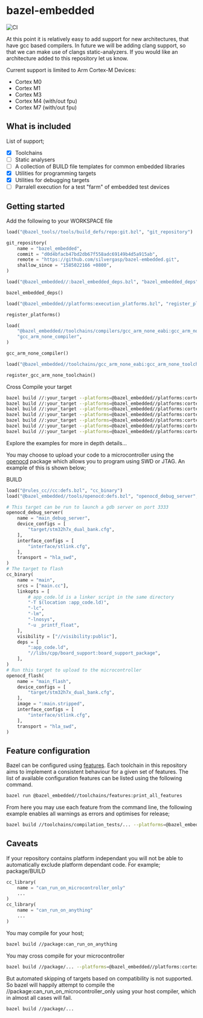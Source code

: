 # bazel-embedded

![CI](https://github.com/silvergasp/bazel-embedded/workflows/CI/badge.svg)

At this point it is relatively easy to add support for new architectures, that have gcc based compilers. In future we will be adding clang support, so that we can make use of clangs static-analyzers. If you would like an architecture added to this repository let us know.

Current support is limited to Arm Cortex-M Devices:
- Cortex M0
- Cortex M1
- Cortex M3
- Cortex M4 (with/out fpu)
- Cortex M7 (with/out fpu)

## What is included
List of support;
- [x] Toolchains
- [ ] Static analysers 
- [ ] A collection of BUILD file templates for common embedded libraries
- [x] Utilities for programming targets
- [x] Utilities for debugging targets
- [ ] Parralell execution for a test "farm" of embedded test devices

## Getting started
Add the following to your WORKSPACE file


```py
load("@bazel_tools//tools/build_defs/repo:git.bzl", "git_repository")

git_repository(
    name = "bazel_embedded",
    commit = "d0d4bfacb47bd2db67f558adc69149b4d5a915ab",
    remote = "https://github.com/silvergasp/bazel-embedded.git",
    shallow_since = "1585022166 +0800",
)

load("@bazel_embedded//:bazel_embedded_deps.bzl", "bazel_embedded_deps")

bazel_embedded_deps()

load("@bazel_embedded//platforms:execution_platforms.bzl", "register_platforms")

register_platforms()

load(
    "@bazel_embedded//toolchains/compilers/gcc_arm_none_eabi:gcc_arm_none_repository.bzl",
    "gcc_arm_none_compiler",
)

gcc_arm_none_compiler()

load("@bazel_embedded//toolchains/gcc_arm_none_eabi:gcc_arm_none_toolchain.bzl", "register_gcc_arm_none_toolchain")

register_gcc_arm_none_toolchain()
```


Cross Compile your target

```sh
bazel build //:your_target --platforms=@bazel_embedded//platforms:cortex_m0
bazel build //:your_target --platforms=@bazel_embedded//platforms:cortex_m1
bazel build //:your_target --platforms=@bazel_embedded//platforms:cortex_m3
bazel build //:your_target --platforms=@bazel_embedded//platforms:cortex_m4
bazel build //:your_target --platforms=@bazel_embedded//platforms:cortex_m7
bazel build //:your_target --platforms=@bazel_embedded//platforms:cortex_m4_fpu
bazel build //:your_target --platforms=@bazel_embedded//platforms:cortex_m7_fpu
```

Explore the examples for more in depth details...

You may choose to upload your code to a microcontroller using the [openocd](tools/openocd/README.md) package which allows you to program using SWD or JTAG. An example of this is shown below;

BUILD

```python
load("@rules_cc//cc:defs.bzl", "cc_binary")
load("@bazel_embedded//tools/openocd:defs.bzl", "openocd_debug_server", "openocd_flash")

# This target can be run to launch a gdb server on port 3333
openocd_debug_server(
    name = "main_debug_server",
    device_configs = [
        "target/stm32h7x_dual_bank.cfg",
    ],
    interface_configs = [
        "interface/stlink.cfg",
    ],
    transport = "hla_swd",
)
# The target to flash
cc_binary(
    name = "main",
    srcs = ["main.cc"],
    linkopts = [
        # app_code.ld is a linker script in the same directory
        "-T $(location :app_code.ld)",
        "-lc",
        "-lm",
        "-lnosys",
        "-u _printf_float",
    ],
    visibility = ["//visibility:public"],
    deps = [
        ":app_code.ld",
        "//libs/cpp/board_support:board_support_package",
    ],
)
# Run this target to upload to the microcontroller
openocd_flash(
    name = "main_flash",
    device_configs = [
        "target/stm32h7x_dual_bank.cfg",
    ],
    image = ":main.stripped",
    interface_configs = [
        "interface/stlink.cfg",
    ],
    transport = "hla_swd",
)
```

## Feature configuration
Bazel can be configured using [features](https://docs.bazel.build/versions/master/cc-toolchain-config-reference.html#features). Each toolchain in this repository aims to implement a consistent behaviour for a given set of features. The list of available configuration features can be listed using the following command.
```bash
bazel run @bazel_embedded//toolchains/features:print_all_features
```
From here you may use each feature from the command line, the following example enables all warnings as errors and optimises for release;
```bash
bazel build //toolchains/compilation_tests/... --platforms=@bazel_embedded//platforms:cortex_m0 --features=all_warnings_as_errors,opt
```
## Caveats
If your repository contains platform independant you will not be able to automatically exclude platform dependant code. For example;
package/BUILD
```py
cc_library(
    name = "can_run_on_microcontroller_only"
    ...
)
cc_library(
    name = "can_run_on_anything"
    ...
)
```
You may compile for your host;
```sh
bazel build //package:can_run_on_anything
```
You may cross compile for your microcontroller
```sh
bazel build //package/... --platforms=@bazel_embedded//platforms:cortex_m7_fpu
```
But automated skipping of targets based on compatibility is not supported. So bazel will happily attempt to compile the //package:can_run_on_microcontroller_only using your host compiler, which in almost all cases will fail.
```sh
bazel build //package/... 
```


